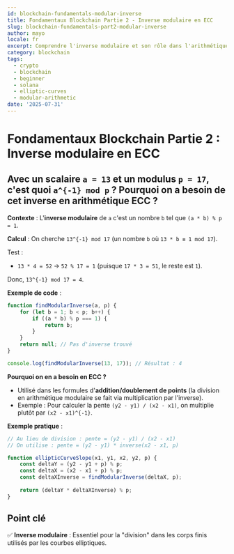 ```yaml
---
id: blockchain-fundamentals-modular-inverse
title: Fondamentaux Blockchain Partie 2 - Inverse modulaire en ECC
slug: blockchain-fundamentals-part2-modular-inverse
author: mayo
locale: fr
excerpt: Comprendre l'inverse modulaire et son rôle dans l'arithmétique des courbes elliptiques
category: blockchain
tags:
  - crypto
  - blockchain
  - beginner
  - solana
  - elliptic-curves
  - modular-arithmetic
date: '2025-07-31'
---
```

# Fondamentaux Blockchain Partie 2 : Inverse modulaire en ECC

## Avec un scalaire `a = 13` et un modulus `p = 17`, c'est quoi `a^{-1} mod p` ? Pourquoi on a besoin de cet inverse en arithmétique ECC ?

**Contexte** : L'**inverse modulaire** de `a` c'est un nombre `b` tel que `(a * b) % p = 1`.

**Calcul** : On cherche `13^{-1} mod 17` (un nombre `b` où `13 * b ≡ 1 mod 17`).

Test :
* `13 * 4 = 52` → `52 % 17 = 1` (puisque `17 * 3 = 51`, le reste est `1`). 

Donc, `13^{-1} mod 17 = 4`.

**Exemple de code** :
```javascript
function findModularInverse(a, p) {
    for (let b = 1; b < p; b++) {
        if ((a * b) % p === 1) {
            return b;
        }
    }
    return null; // Pas d'inverse trouvé
}

console.log(findModularInverse(13, 17)); // Résultat : 4
```

**Pourquoi on en a besoin en ECC ?**
* Utilisé dans les formules d'**addition/doublement de points** (la division en arithmétique modulaire se fait via multiplication par l'inverse).
* Exemple : Pour calculer la pente `(y2 - y1) / (x2 - x1)`, on multiplie plutôt par `(x2 - x1)^{-1}`.

**Exemple pratique** :
```javascript
// Au lieu de division : pente = (y2 - y1) / (x2 - x1)
// On utilise : pente = (y2 - y1) * inverse(x2 - x1, p)

function ellipticCurveSlope(x1, y1, x2, y2, p) {
    const deltaY = (y2 - y1 + p) % p;
    const deltaX = (x2 - x1 + p) % p;
    const deltaXInverse = findModularInverse(deltaX, p);
    
    return (deltaY * deltaXInverse) % p;
}
```

## Point clé
✅ **Inverse modulaire** : Essentiel pour la "division" dans les corps finis utilisés par les courbes elliptiques.